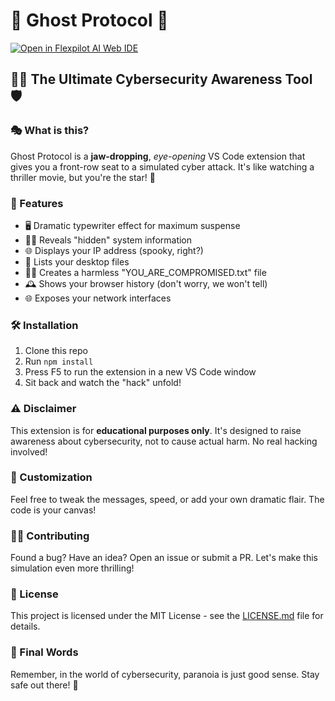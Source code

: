 # 🚨 Ghost Protocol 🚨

[![Open in Flexpilot AI Web IDE](https://badges.flexpilot.ai/open-in-web-ide.svg)](https://flexpilot.ai/web-ide-redirect?provider=github&owner=mohankumarelec&repo=ghost-protocol&branch=main)

## 🕵️‍♂️ The Ultimate Cybersecurity Awareness Tool 🛡️

### 🎭 What is this?

Ghost Protocol is a **jaw-dropping**, _eye-opening_ VS Code extension that gives you a front-row seat to a simulated cyber attack. It's like watching a thriller movie, but you're the star! 🌟

### 🚀 Features

- 🖥️ Dramatic typewriter effect for maximum suspense
- 🕵️‍♀️ Reveals "hidden" system information
- 🌐 Displays your IP address (spooky, right?)
- 📂 Lists your desktop files
- 🏴‍☠️ Creates a harmless "YOU_ARE_COMPROMISED.txt" file
- 🕰️ Shows your browser history (don't worry, we won't tell)
- 🌐 Exposes your network interfaces

### 🛠️ Installation

1. Clone this repo
2. Run `npm install`
3. Press F5 to run the extension in a new VS Code window
4. Sit back and watch the "hack" unfold!

### ⚠️ Disclaimer

This extension is for **educational purposes only**. It's designed to raise awareness about cybersecurity, not to cause actual harm. No real hacking involved!

### 🎨 Customization

Feel free to tweak the messages, speed, or add your own dramatic flair. The code is your canvas!

### 👨‍💻 Contributing

Found a bug? Have an idea? Open an issue or submit a PR. Let's make this simulation even more thrilling!

### 📜 License

This project is licensed under the MIT License - see the [LICENSE.md](LICENSE.md) file for details.

### 🎉 Final Words

Remember, in the world of cybersecurity, paranoia is just good sense. Stay safe out there! 🔐

